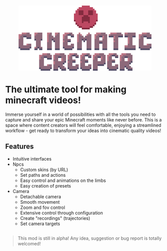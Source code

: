 <p align="center">
  <img src="https://github.com/julionxn/cinematiccreeper/blob/master/images/logo_x5.png" />
</p>

# The ultimate tool for making minecraft videos!

Immerse yourself in a world of possibilities with all the tools you need to capture and share your epic Minecraft moments like never before. This is a space where content creators will feel comfortable, enjoying a streamlined workflow - get ready to transform your ideas into cinematic quality videos!

## Features
- Intuitive interfaces
- Npcs
  - Custom skins (by URL)
  - Set paths and actions
  - Easy control and animations on the limbs
  - Easy creation of presets
- Camera
  - Detachable camera
  - Smooth movement
  - Zoom and fov control
  - Extensive control through configuration
  - Create "recordings" (trajectories)
  - Set camera targets

## 

> This mod is still in alpha! Any idea, suggestion or bug report is totally welcomed!
